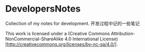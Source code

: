# DevelopersNotes
Collection of my notes for development.
开发过程中记的一些笔记

This work is licensed under a (Creative Commons Attribution-NonCommercial-ShareAlike 4.0 International License)[http://creativecommons.org/licenses/by-nc-sa/4.0/].

